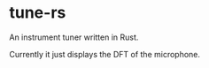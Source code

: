 # tune-rs

An instrument tuner written in Rust.

Currently it just displays the DFT of the microphone.
